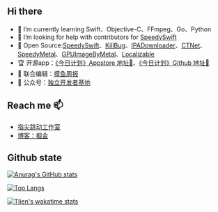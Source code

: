 ## Hi there 

- 🌱 I’m currently learning Swift、Objective-C、FFmpeg、Go、Python
- 🤔 I’m looking for help with contributors for [SpeedySwift](https://github.com/Tliens/SpeedySwift)
- 🐻 Open Source:[SpeedySwift](https://github.com/Tliens/SpeedySwift)、[KillBug](https://github.com/Tliens/KillBug)、[IPADownloader](https://github.com/Tliens/IPADownloader)、[CTNet](https://github.com/ours-curiosity/CTNet)、[SpeedyMetal](https://github.com/Tliens/SpeedyMetal)、[GPUImageByMetal](https://github.com/Tliens/GPUImageByMetal)、[Localizable](https://github.com/Tliens/Localizable)
- 🏆 开源app：[《今日计划》Appstore 地址🚀](https://apps.apple.com/cn/app/id1505020317)、[《今日计划》Github 地址💼](https://github.com/Tliens/SSPlan)
- 🐠 联合编辑：[摸鱼周报](https://github.com/zhangferry/iOSWeeklyLearning)
- 🌈 公众号：[独立开发者基地](https://mp.weixin.qq.com/s/VJoksew5w9h7Un9onpcrVA)


## Reach me 📫
- [指尖跳动工作室](https://tlien.top)
- [博客：掘金](https://juejin.cn/user/1151943916921885/posts)

## Github state

[![Anurag's GitHub stats](https://github-readme-stats.vercel.app/api?username=Tliens)](https://github.com/anuraghazra/github-readme-stats)

[![Top Langs](https://github-readme-stats.vercel.app/api/top-langs/?username=Tliens&layout=compact)](https://github.com/anuraghazra/github-readme-stats)

[![Tlien's wakatime stats](https://github-readme-stats.vercel.app/api/wakatime?username=Tliens)](https://github.com/anuraghazra/github-readme-stats)
